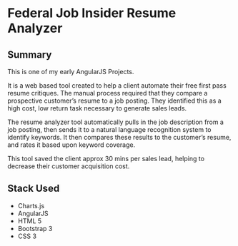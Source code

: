 # Federal Job Insider Resume Analyzer
## Summary

This is one of my early AngularJS Projects.

It is a web based tool created to help a client automate their free first pass resume critiques. The manual process required that they compare a prospective customer’s resume to a job posting. They identified this as a high cost, low return task necessary to generate sales leads.

The resume analyzer tool automatically pulls in the job description from a job posting, then sends it to a natural language recognition system to identify keywords. It then compares these results to the customer’s resume, and rates it based upon keyword coverage.

This tool saved the client approx 30 mins per sales lead, helping to decrease their customer acquisition cost.


## Stack Used
<ul>
<li>Charts.js</li>
<li>AngularJS</li>
<li>HTML 5</li>
<li>Bootstrap 3</li>
<li>CSS 3</li>
</ul>
